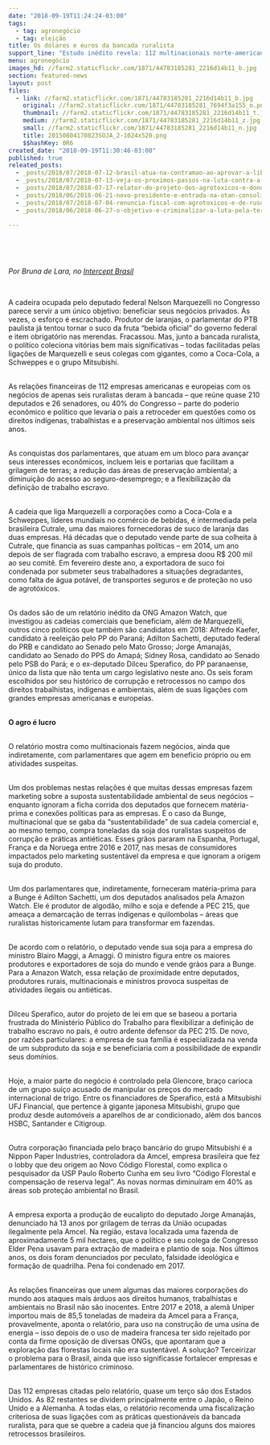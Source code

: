 ```yaml
---
date: "2018-09-19T11:24:24-03:00"
tags:
  - tag: agronegócio
  - tag: eleição
title: Os dólares e euros da bancada ruralista
support_line: "Estudo inédito revela: 112 multinacionais norte-americanas e europeias ajudam a financiar deputados que transformam num inferno a vida dos brasileiros"
menu: agronegócio
images_hd: //farm2.staticflickr.com/1871/44783185281_2216d14b11_b.jpg
section: featured-news
layout: post
files:
  - link: //farm2.staticflickr.com/1871/44783185281_2216d14b11_b.jpg
    original: //farm2.staticflickr.com/1871/44783185281_7694f3a155_o.png
    thumbnail: //farm2.staticflickr.com/1871/44783185281_2216d14b11_t.jpg
    medium: //farm2.staticflickr.com/1871/44783185281_2216d14b11_z.jpg
    small: //farm2.staticflickr.com/1871/44783185281_2216d14b11_n.jpg
    title: 20150804170823SOJA_2-1024x520.png
    $$hashKey: 0R6
created_date: "2018-09-19T11:30:46-03:00"
published: true
releated_posts:
  - _posts/2018/07/2018-07-12-brasil-atua-na-contramao-ao-aprovar-a-liberacao-de-mais-veneno.md
  - _posts/2018/07/2018-07-13-veja-os-proximos-passos-na-luta-contra-a-aprovacao-do-pacote-do-veneno.md
  - _posts/2018/07/2018-07-17-relator-do-projeto-dos-agrotoxicos-e-dono-de-empresas-do-setor.md
  - _posts/2018/06/2018-06-21-novo-presidente-e-entrada-na-otan-consolidam-interesses-dos-eua-na-colombia.md
  - _posts/2018/07/2018-07-04-renuncia-fiscal-com-agrotoxicos-e-de-rusd-9-bilhoes-no-brasil-segundo-o-tcu.md
  - _posts/2018/06/2018-06-27-o-objetivo-e-criminalizar-a-luta-pela-terra-afirma-dirigente-do-mst-sobre-materia-da-istoe.md

---
```

<p>&nbsp;</p>

<p>&nbsp;</p>

<p><em>Por Bruna de Lara, no <a href="https://theintercept.com/">Intercept Brasil</a></em></p>

<p>&nbsp;</p>

<p>A cadeira ocupada pelo deputado federal Nelson Marquezelli no Congresso parece servir a um &uacute;nico objetivo: beneficiar seus neg&oacute;cios privados. &Agrave;s vezes, o esfor&ccedil;o &eacute; escrachado. Produtor de laranjas, o parlamentar do PTB paulista j&aacute; tentou tornar o suco da fruta &ldquo;bebida oficial&rdquo; do governo federal e item obrigat&oacute;rio nas merendas. Fracassou. Mas, junto a bancada ruralista, o pol&iacute;tico coleciona vit&oacute;rias bem mais significativas &ndash; todas facilitadas pelas liga&ccedil;&otilde;es de Marquezelli e seus colegas com gigantes, como a Coca-Cola, a Schweppes e o grupo Mitsubishi.</p>

<p><br />
As rela&ccedil;&otilde;es financeiras de 112 empresas americanas e europeias com os neg&oacute;cios de apenas seis ruralistas deram &agrave; bancada &ndash; que re&uacute;ne quase 210 deputados e 26 senadores, ou 40% do Congresso &ndash; parte do poderio econ&ocirc;mico e pol&iacute;tico que levaria o pa&iacute;s a retroceder em quest&otilde;es como os direitos ind&iacute;genas, trabalhistas e a preserva&ccedil;&atilde;o ambiental nos &uacute;ltimos seis anos.&nbsp;</p>

<p><br />
As conquistas dos parlamentares, que atuam em um bloco para avan&ccedil;ar seus interesses econ&ocirc;micos, incluem leis e portarias que facilitam a grilagem de terras; a redu&ccedil;&atilde;o das &aacute;reas de preserva&ccedil;&atilde;o ambiental; a diminui&ccedil;&atilde;o do acesso ao seguro-desemprego; e a flexibiliza&ccedil;&atilde;o da defini&ccedil;&atilde;o de trabalho escravo.</p>

<p><br />
A cadeia que liga Marquezelli a corpora&ccedil;&otilde;es como a Coca-Cola e a Schweppes, l&iacute;deres mundiais no com&eacute;rcio de bebidas, &eacute; intermediada pela brasileira Cutrale, uma das maiores fornecedoras de suco de laranja das duas empresas. H&aacute; d&eacute;cadas que o deputado vende parte de sua colheita &agrave; Cutrale, que financia as suas campanhas pol&iacute;ticas &ndash; em 2014, um ano depois de ser flagrada com trabalho escravo, a empresa doou R$ 200 mil ao seu comit&ecirc;. Em fevereiro deste ano, a exportadora de suco foi condenada por submeter seus trabalhadores a situa&ccedil;&otilde;es degradantes, como falta de &aacute;gua pot&aacute;vel, de transportes seguros e de prote&ccedil;&atilde;o no uso de agrot&oacute;xicos.</p>

<p><br />
Os dados s&atilde;o de um relat&oacute;rio in&eacute;dito da ONG Amazon Watch, que investigou as cadeias comerciais que beneficiam, al&eacute;m de Marquezelli, outros cinco pol&iacute;ticos que tamb&eacute;m s&atilde;o candidatos em 2018: Alfredo Kaefer, candidato &agrave; reelei&ccedil;&atilde;o pelo PP do Paran&aacute;; Adilton Sachetti, deputado federal do PRB e candidato ao Senado pelo Mato Grosso; Jorge Amanaj&aacute;s, candidato ao Senado do PPS do Amap&aacute;; Sidney Rosa, candidato ao Senado pelo PSB do Par&aacute;; e o ex-deputado Dilceu Sperafico, do PP paranaense, &uacute;nico da lista que n&atilde;o tenta um cargo legislativo neste ano. Os seis foram escolhidos por seu hist&oacute;rico de corrup&ccedil;&atilde;o e retrocessos no campo dos direitos trabalhistas, ind&iacute;genas e ambientais, al&eacute;m de suas liga&ccedil;&otilde;es com grandes empresas americanas e europeias.</p>

<p><br />
<strong>O agro &eacute; lucro</strong></p>

<p><br />
O relat&oacute;rio mostra como multinacionais fazem neg&oacute;cios, ainda que indiretamente, com parlamentares que agem em benef&iacute;cio pr&oacute;prio ou em atividades suspeitas.&nbsp;</p>

<p><br />
Um dos problemas nestas rela&ccedil;&otilde;es &eacute; que muitas dessas empresas fazem marketing sobre a suposta sustentabilidade ambiental de seus neg&oacute;cios &ndash; enquanto ignoram a ficha corrida dos deputados que fornecem mat&eacute;ria-prima e conex&otilde;es pol&iacute;ticas para as empresas. &Eacute; o caso da Bunge, multinacional que se gaba da &ldquo;sustentabilidade&rdquo; de sua cadeia comercial e, ao mesmo tempo, compra toneladas da soja dos ruralistas suspeitos de corrup&ccedil;&atilde;o e pr&aacute;ticas anti&eacute;ticas. Esses gr&atilde;os pararam na Espanha, Portugal, Fran&ccedil;a e da Noruega entre 2016 e 2017, nas mesas de consumidores impactados pelo marketing sustent&aacute;vel da empresa e que ignoram a origem suja do produto.</p>

<p><br />
Um dos parlamentares que, indiretamente, forneceram mat&eacute;ria-prima para a Bunge &eacute; Adilton Sachetti, um dos deputados analisados pela Amazon Watch. Ele &eacute; produtor de algod&atilde;o, milho e soja e defende a PEC 215, que amea&ccedil;a a demarca&ccedil;&atilde;o de terras ind&iacute;genas e quilombolas &ndash; &aacute;reas que ruralistas historicamente lutam para transformar em fazendas.&nbsp;</p>

<p><br />
De acordo com o relat&oacute;rio, o deputado vende sua soja para a empresa do ministro Blairo Maggi, a Amaggi. O ministro figura entre os maiores produtores e exportadores de soja do mundo e vende gr&atilde;os para a Bunge. Para a Amazon Watch, essa rela&ccedil;&atilde;o de proximidade entre deputados, produtores rurais, multinacionais e ministros provoca suspeitas de atividades ilegais ou anti&eacute;ticas.</p>

<p><br />
Dilceu Sperafico, autor do projeto de lei em que se baseou a portaria frustrada do Minist&eacute;rio P&uacute;blico do Trabalho para flexibilizar a defini&ccedil;&atilde;o de trabalho escravo no pa&iacute;s, &eacute; outro ardente defensor da PEC 215. De novo, por raz&otilde;es particulares: a empresa de sua fam&iacute;lia &eacute; especializada na venda de um subproduto da soja e se beneficiaria com a possibilidade de expandir seus dom&iacute;nios.&nbsp;</p>

<p><br />
Hoje, a maior parte do neg&oacute;cio &eacute; controlado pela Glencore, bra&ccedil;o carioca de um grupo su&iacute;&ccedil;o acusado de manipular os pre&ccedil;os do mercado internacional de trigo. Entre os financiadores de Sperafico, est&aacute; a Mitsubishi UFJ Financial, que pertence &agrave; gigante japonesa Mitsubishi, grupo que produz desde autom&oacute;veis a aparelhos de ar condicionado, al&eacute;m dos bancos HSBC, Santander e Citigroup.</p>

<p><br />
Outra corpora&ccedil;&atilde;o financiada pelo bra&ccedil;o banc&aacute;rio do grupo Mitsubishi &eacute; a Nippon Paper Industries, controladora da Amcel, empresa brasileira que fez o lobby que deu origem ao Novo C&oacute;digo Florestal, como explica o pesquisador da USP Paulo Roberto Cunha em seu livro &ldquo;C&oacute;digo Florestal e compensa&ccedil;&atilde;o de reserva legal&rdquo;. As novas normas diminu&iacute;ram em 40% as &aacute;reas sob prote&ccedil;&atilde;o ambiental no Brasil.&nbsp;</p>

<p><br />
A empresa exporta a produ&ccedil;&atilde;o de eucalipto do deputado Jorge Amanaj&aacute;s, denunciado h&aacute; 13 anos por grilagem de terras da Uni&atilde;o ocupadas ilegalmente pela Amcel. Na regi&atilde;o, estava localizada uma fazenda de aproximadamente 5 mil hectares, que o pol&iacute;tico e seu colega de Congresso Elder Pena usavam para extra&ccedil;&atilde;o de madeira e plantio de soja. Nos &uacute;ltimos anos, os dois foram denunciados por peculato, falsidade ideol&oacute;gica e forma&ccedil;&atilde;o de quadrilha. Pena foi condenado em 2017.</p>

<p><br />
As rela&ccedil;&otilde;es financeiras que unem algumas das maiores corpora&ccedil;&otilde;es do mundo aos ataques mais &aacute;rduos aos direitos humanos, trabalhistas e ambientais no Brasil n&atilde;o s&atilde;o inocentes. Entre 2017 e 2018, a alem&atilde; Uniper importou mais de 85,5 toneladas de madeira da Amcel para a Fran&ccedil;a, provavelmente, aponta o relat&oacute;rio, para uso na constru&ccedil;&atilde;o de uma usina de energia &ndash; isso depois de o uso de madeira francesa ter sido rejeitado por conta da firme oposi&ccedil;&atilde;o de diversas ONGs, que apontaram que a explora&ccedil;&atilde;o das florestas locais n&atilde;o era sustent&aacute;vel. A solu&ccedil;&atilde;o? Terceirizar o problema para o Brasil, ainda que isso significasse fortalecer empresas e parlamentares de hist&oacute;rico criminoso.</p>

<p><br />
Das 112 empresas citadas pelo relat&oacute;rio, quase um ter&ccedil;o s&atilde;o dos Estados Unidos. As 82 restantes se dividem principalmente entre o Jap&atilde;o, o Reino Unido e a Alemanha. A todas elas, o relat&oacute;rio recomenda uma fiscaliza&ccedil;&atilde;o criteriosa de suas liga&ccedil;&otilde;es com as pr&aacute;ticas question&aacute;veis da bancada ruralista, para que se quebre a cadeia que j&aacute; financiou alguns dos maiores retrocessos brasileiros.</p>

<p>&nbsp;</p>

<p>&nbsp;</p>
